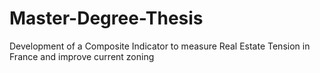 # Master-Degree-Thesis
Development of a Composite Indicator to measure Real Estate Tension in France and improve current zoning


